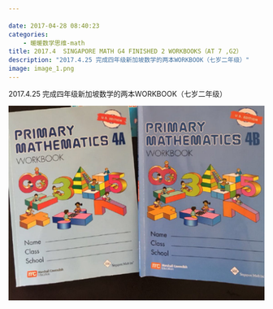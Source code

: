```yaml
---

date: 2017-04-28 08:40:23
categories:
    - 暖暖数学思维-math
title: 2017.4  SINGAPORE MATH G4 FINISHED 2 WORKBOOKS（AT 7 ,G2）
description: "2017.4.25 完成四年级新加坡数学的两本WORKBOOK（七岁二年级）"
image: image_1.png
---
```


2017.4.25 完成四年级新加坡数学的两本WORKBOOK（七岁二年级）

  


  


![](image_1.png)